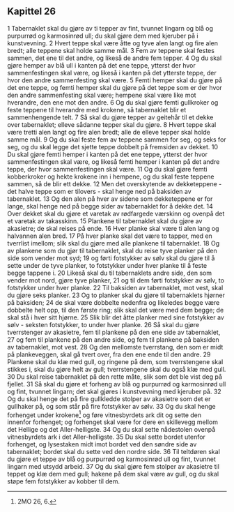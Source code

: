 ## Kapittel 26

1 Tabernaklet skal du gjøre av ti tepper av fint, tvunnet lingarn og blå og purpurrød og karmosinrød ull; du skal gjøre dem med kjeruber på i kunstvevning.
2 Hvert teppe skal være åtte og tyve alen langt og fire alen bredt; alle teppene skal holde samme mål.
3 Fem av teppene skal festes sammen, det ene til det andre, og likeså de andre fem tepper.
4 Og du skal gjøre hemper av blå ull i kanten på det ene teppe, ytterst der hvor sammenfestingen skal være, og likeså i kanten på det ytterste teppe, der hvor den andre sammenfesting skal være.
5 Femti hemper skal du gjøre på det ene teppe, og femti hemper skal du gjøre på det teppe som er der hvor den andre sammenfesting skal være; hempene skal være like mot hverandre, den ene mot den andre.
6 Og du skal gjøre femti gullkroker og feste teppene til hverandre med krokene, så tabernaklet blir et sammenhengende telt.
7 Så skal du gjøre tepper av geitehår til et dekke over tabernaklet; elleve sådanne tepper skal du gjøre.
8 Hvert teppe skal være tretti alen langt og fire alen bredt; alle de elleve tepper skal holde samme mål.
9 Og du skal feste fem av teppene sammen for seg, og seks for seg, og du skal legge det sjette teppe dobbelt på fremsiden av dekket.
10 Du skal gjøre femti hemper i kanten på det ene teppe, ytterst der hvor sammenfestingen skal være, og likeså femti hemper i kanten på det andre teppe, der hvor sammenfestingen skal være.
11 Og du skal gjøre femti kobberkroker og hekte krokene inn i hempene, og du skal feste teppene sammen, så de blir ett dekke.
12 Men det overskytende av dekketeppene - det halve teppe som er tilovers - skal henge ned på baksiden av tabernaklet.
13 Og den alen på hver av sidene som dekketeppene er for lange, skal henge ned på begge sider av tabernaklet for å dekke det.
14 Over dekket skal du gjøre et varetak av rødfargede værskinn og ovenpå det et varetak av takasskinn.
15 Plankene til tabernaklet skal du gjøre av akasietre; de skal reises på ende.
16 Hver planke skal være ti alen lang og halvannen alen bred.
17 På hver planke skal det være to tapper, med en tverrlist imellom; slik skal du gjøre med alle plankene til tabernaklet.
18 Og av plankene som du gjør til tabernaklet, skal du reise tyve planker på den side som vender mot syd;
19 og førti fotstykker av sølv skal du gjøre til å sette under de tyve planker, to fotstykker under hver planke til å feste begge tappene i.
20 Likeså skal du til tabernaklets andre side, den som vender mot nord, gjøre tyve planker,
21 og til dem førti fotstykker av sølv, to fotstykker under hver planke.
22 Til baksiden av tabernaklet, mot vest, skal du gjøre seks planker.
23 Og to planker skal du gjøre til tabernaklets hjørner på baksiden;
24 de skal være dobbelte nedenfra og likeledes begge være dobbelte helt opp, til den første ring; slik skal det være med dem begge; de skal stå i hver sitt hjørne.
25 Slik blir det åtte planker med sine fotstykker av sølv - seksten fotstykker, to under hver planke.
26 Så skal du gjøre tverrstenger av akasietre, fem til plankene på den ene side av tabernaklet,
27 og fem til plankene på den andre side, og fem til plankene på baksiden av tabernaklet, mot vest.
28 Og den mellomste tverrstang, den som er midt på plankeveggen, skal gå tvert over, fra den ene ende til den andre.
29 Plankene skal du klæ med gull, og ringene på dem, som tverrstengene skal stikkes i, skal du gjøre helt av gull; tverrstengene skal du også klæ med gull.
30 Du skal reise tabernaklet på den rette måte, slik som det ble vist deg på fjellet.
31 Så skal du gjøre et forheng av blå og purpurrød og karmosinrød ull og fint, tvunnet lingarn; det skal gjøres i kunstvevning med kjeruber på.
32 Og du skal henge det på fire gullkledde stolper av akasietre som det er gullhaker på, og som står på fire fotstykker av sølv.
33 Og du skal henge forhenget under krokene[^1] og føre vitnesbyrdets ark dit og sette den innenfor forhenget; og forhenget skal være for dere en skillevegg mellom det Hellige og det Aller-helligste.
34 Og du skal sette nådestolen ovenpå vitnesbyrdets ark i det Aller-helligste.
35 Du skal sette bordet utenfor forhenget, og lysestaken midt imot bordet ved den søndre side av tabernaklet; bordet skal du sette ved den nordre side.
36 Til teltdøren skal du gjøre et teppe av blå og purpurrød og karmosinrød ull og fint, tvunnet lingarn med utsydd arbeid.
37 Og du skal gjøre fem stolper av akasietre til teppet og klæ dem med gull; hakene på dem skal være av gull, og du skal støpe fem fotstykker av kobber til dem.

[^1]:  2MO 26, 6.
